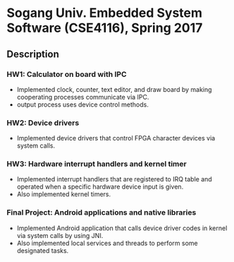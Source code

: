 # Sogang Univ. Embedded System Software (CSE4116), Spring 2017

## Description
### HW1: Calculator on board with IPC
* Implemented clock, counter, text editor, and draw board by making cooperating processes communicate via IPC.
* output process uses device control methods.

### HW2: Device drivers
* Implemented device drivers that control FPGA character devices via system calls. 

### HW3: Hardware interrupt handlers and kernel timer
* Implemented interrupt handlers that are registered to IRQ table and operated when a specific hardware device input is given.
* Also implemented kernel timers.

### Final Project: Android applications and native libraries
* Implemented Android application that calls device driver codes in kernel via system calls by using JNI.
* Also implemented local services and threads to perform some designated tasks.

